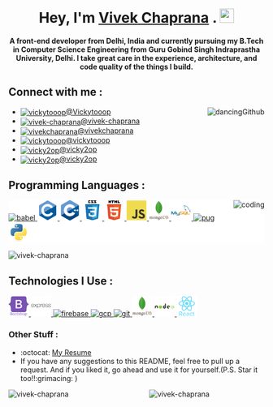 <h1 align="center"> Hey, I'm <a href="https://www.linkedin.com/in/vivek-chaprana/">Vivek Chaprana</a> . <img src="https://media.giphy.com/media/hvRJCLFzcasrR4ia7z/giphy.gif" width="28px" height="28px"></h1>
<h4 align="center"> 
	A front-end developer from Delhi, India and currently pursuing my B.Tech in Computer Science Engineering from Guru Gobind Singh Indraprastha University, Delhi. I take great care in the experience, architecture, and code quality of the things I build.
</h4>


<h2>Connect with me : </h2>
<img align="right" src="https://user-images.githubusercontent.com/5713670/87202985-820dcb80-c2b6-11ea-9f56-7ec461c497c3.gif" alt="dancingGithub">
<ul>
    <li><a href="https://twitter.com/vickytooop" target="blank"><img align="center" src="https://raw.githubusercontent.com/rahuldkjain/github-profile-readme-generator/master/src/images/icons/Social/twitter.svg" alt="vickytooop" height="30" width="40" />@Vickytooop</a></li>
    <li><a href="https://linkedin.com/in/vivek-chaprana" target="blank"><img align="center" src="https://raw.githubusercontent.com/rahuldkjain/github-profile-readme-generator/master/src/images/icons/Social/linked-in-alt.svg" alt="vivek-chaprana" height="30" width="40" />@vivek-chaprana</a></li>
    <li><a href="https://instagram.com/vivekchaprana" target="blank"><img align="center" src="https://raw.githubusercontent.com/rahuldkjain/github-profile-readme-generator/master/src/images/icons/Social/instagram.svg" alt="vivekchaprana" height="30" width="40" />@vivekchaprana</a></li>
    <li><a href="https://codepen.io/vickytooop" target="blank"><img align="center" src="https://raw.githubusercontent.com/rahuldkjain/github-profile-readme-generator/master/src/images/icons/Social/codepen.svg" alt="vickytooop" height="30" width="40" />@vickytooop</a></li>
    <li><a href="https://codesandbox.com/vicky2op" target="blank"><img align="center" src="https://raw.githubusercontent.com/rahuldkjain/github-profile-readme-generator/master/src/images/icons/Social/codesandbox.svg" alt="vicky2op" height="30" width="40" />@vicky2op</a></li>
    <li><a href="https://www.hackerrank.com/vicky2op" target="blank"><img align="center" src="https://raw.githubusercontent.com/rahuldkjain/github-profile-readme-generator/master/src/images/icons/Social/hackerrank.svg" alt="vicky2op" height="30" width="40" />@vicky2op</a></li>
</ul>

<div>
    <h2>Programming Languages : </h2>
    <img align="right" src="https://i.giphy.com/media/RbDKaczqWovIugyJmW/giphy.gif" alt="coding">
<p style="background-color: white;"><a href="https://babeljs.io/" target="_blank" rel="noreferrer"> <img src="https://www.vectorlogo.zone/logos/babeljs/babeljs-icon.svg" alt="babel" width="40" height="40"/> </a> <a href="https://www.cprogramming.com/" target="_blank" rel="noreferrer"> <img src="https://raw.githubusercontent.com/devicons/devicon/master/icons/c/c-original.svg" alt="c" width="40" height="40"/> </a> <a href="https://www.w3schools.com/cpp/" target="_blank" rel="noreferrer"> <img src="https://raw.githubusercontent.com/devicons/devicon/master/icons/cplusplus/cplusplus-original.svg" alt="cplusplus" width="40" height="40"/> </a> <a href="https://www.w3schools.com/css/" target="_blank" rel="noreferrer"> <img src="https://raw.githubusercontent.com/devicons/devicon/master/icons/css3/css3-original-wordmark.svg" alt="css3" width="40" height="40"/> </a> <a href="https://www.w3.org/html/" target="_blank" rel="noreferrer"> <img src="https://raw.githubusercontent.com/devicons/devicon/master/icons/html5/html5-original-wordmark.svg" alt="html5" width="40" height="40"/> </a> <a href="https://developer.mozilla.org/en-US/docs/Web/JavaScript" target="_blank" rel="noreferrer"> <img src="https://raw.githubusercontent.com/devicons/devicon/master/icons/javascript/javascript-original.svg" alt="javascript" width="40" height="40"/> </a> <a href="https://www.mongodb.com/" target="_blank" rel="noreferrer"> <img src="https://raw.githubusercontent.com/devicons/devicon/master/icons/mongodb/mongodb-original-wordmark.svg" alt="mongodb" width="40" height="40"/> </a> <a href="https://www.mysql.com/" target="_blank" rel="noreferrer"> <img src="https://raw.githubusercontent.com/devicons/devicon/master/icons/mysql/mysql-original-wordmark.svg" alt="mysql" width="40" height="40"/> </a> <a href="https://pugjs.org" target="_blank" rel="noreferrer"> <img src="https://cdn.worldvectorlogo.com/logos/pug.svg" alt="pug" width="40" height="40"/> </a> <a href="https://www.python.org" target="_blank" rel="noreferrer"> <img src="https://raw.githubusercontent.com/devicons/devicon/master/icons/python/python-original.svg" alt="python" width="40" height="40"/> </a></p>
<p align="left"><img src="https://github-readme-stats.vercel.app/api/top-langs?username=vivek-chaprana&show_icons=true&locale=en&layout=compact" alt="vivek-chaprana" /></p>

<h2>Technologies I Use : </h2>

<p align="left"> <a href="https://getbootstrap.com" target="_blank" rel="noreferrer"> <img src="https://raw.githubusercontent.com/devicons/devicon/master/icons/bootstrap/bootstrap-plain-wordmark.svg" alt="bootstrap" width="40" height="40"/> </a> <a href="https://expressjs.com" target="_blank" rel="noreferrer"> <img src="https://raw.githubusercontent.com/devicons/devicon/master/icons/express/express-original-wordmark.svg" alt="express" width="40" height="40"/> </a> <a href="https://firebase.google.com/" target="_blank" rel="noreferrer"> <img src="https://www.vectorlogo.zone/logos/firebase/firebase-icon.svg" alt="firebase" width="40" height="40"/> </a> <a href="https://cloud.google.com" target="_blank" rel="noreferrer"> <img src="https://www.vectorlogo.zone/logos/google_cloud/google_cloud-icon.svg" alt="gcp" width="40" height="40"/> </a> <a href="https://git-scm.com/" target="_blank" rel="noreferrer"> <img src="https://www.vectorlogo.zone/logos/git-scm/git-scm-icon.svg" alt="git" width="40" height="40"/> </a> <a href="https://www.mongodb.com/" target="_blank" rel="noreferrer"> <img src="https://raw.githubusercontent.com/devicons/devicon/master/icons/mongodb/mongodb-original-wordmark.svg" alt="mongodb" width="40" height="40"/> </a> <a href="https://nodejs.org" target="_blank" rel="noreferrer"> <img src="https://raw.githubusercontent.com/devicons/devicon/master/icons/nodejs/nodejs-original-wordmark.svg" alt="nodejs" width="40" height="40"/> </a> <a href="https://reactjs.org/" target="_blank" rel="noreferrer"> <img src="https://raw.githubusercontent.com/devicons/devicon/master/icons/react/react-original-wordmark.svg" alt="react" width="40" height="40"/> </a> </p>

</div>
<h3>Other Stuff : </h3>
   <ul>
        <li> :octocat: <a href="https://github.com/vivek-chaprana">My Resume</a></li>
        <li>If you have any suggestions to this README, feel free to pull up a request. And if you liked it, go ahead and use it for yourself.(P.S. Star it too!!:grimacing: )</li>
    </ul>
    <div>
        <p>&nbsp;<img width="45%" align="left" src="https://github-readme-stats.vercel.app/api?username=vivek-chaprana&show_icons=true&locale=en" alt="vivek-chaprana" /><img width="45%" align="right" src="https://github-readme-streak-stats.herokuapp.com/?user=vivek-chaprana&" alt="vivek-chaprana" /></p>
    </div>


